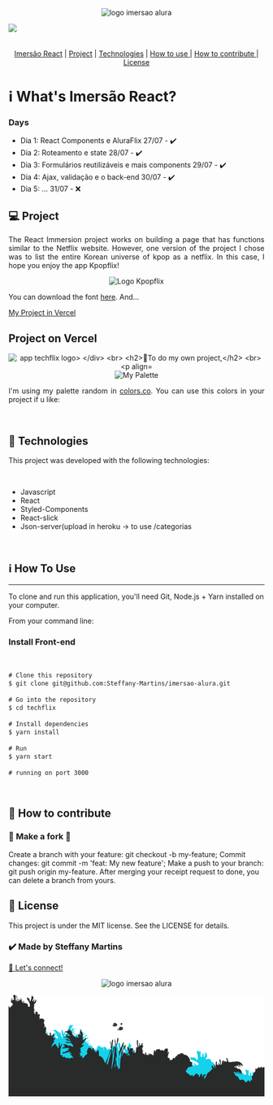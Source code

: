 


<p align="center"> 
  <img src="https://github.com/Steffany-Martins/techflix/blob/master/MyPalette/imersao-react-logo.1594044142.svg" alt="logo imersao alura" height="400">
  
  <div display="flex"><img src="https://img.shields.io/npm/l/node_module?color=green">

</div>
  
</p>

<br>
<div align="center">
<a href="#IR">Imersão React</a>   |  <a href="#Project">  Project</a>   |   <a href="#Tech"> Technologies</a>     |  <a href="#HowtoUse">  How to use </a>   | <a href="#HowtoContribute">   How to contribute </a>  | <a href="#License">   License </a>


</div>

<h1 id="IR">ℹ️ What's Imersão React?</h1>
<p align="justify"><p>

<h3>Days</h3>
<ul liststyle="none">
<li>Dia 1: React Components e AluraFlix 27/07 - ✔️</li>
<li>Dia 2: Roteamento e state 28/07 - ✔️</li>
<li>Dia 3: Formulários reutilizáveis e mais components 29/07 - ✔️</li>
<li>Dia 4: Ajax, validação e o back-end 30/07 - ✔️ </li>
<li>Dia 5: ... 31/07 - ❌ </li>
</ul>
<div>

<h2 id="Project">💻 Project</h2>

<p align="justify">The React Immersion project works on building a page that has functions similar to the Netflix website. However, one version of the project I chose was to list the entire Korean universe of kpop as a netflix. In this case, I hope you enjoy the app Kpopflix!</p>

<p align="center"> 
<img src="https://github.com/Steffany-Martins/techflix/blob/master/src/assets/Logo.png" with="200" height="200" alt="Logo Kpopflix">
</p>
<p align="justify">  You can download the font <a href=https://fontmeme.com/exo-font>here</a>. And...
  </p>
  <p>  <a href=https://techflix-mu.vercel.app/>My Project in Vercel </a>
</p>
  
 <h2>Project on Vercel</h2>
 <div align="center">
 <img src="https://github.com/Steffany-Martins/techflix/blob/master/MyPalette/React%20App%20(1).gif" alt="app techflix logo>
  </div>
<br>

 <h2>🌈To do my own project,</h2> <br>

  <p align="center"> 
<img src="https://github.com/Steffany-Martins/techflix/blob/master/MyPalette/Palette.png" with="500" height="200"  alt="My Palette">
<p align="justify">I'm using my palette random in <a href="https://coolors.co/">colors.co</a>. You can use this colors in your project if u like:</p>

</p>

</div>

<br>

<h2 id="Tech">🚀 Technologies</h2>
<p>This project was developed with the following technologies:</p>
<br>
<ul>
<li>Javascript</li>
<li>React</li>
<li>Styled-Components</li>
<li>React-slick</li>
 <li>Json-server(upload in heroku -> to use /categorias </li>
</ul>
<br>
<h2 id="HowtoUse">ℹ️ How To Use</h2>
<hr>
<p>To clone and run this application, you'll need Git, Node.js + Yarn installed on your computer.</p>

<p>From your command line:</p>


<h3>Install Front-end</h3>

<br>

```
# Clone this repository
$ git clone git@github.com:Steffany-Martins/imersao-alura.git

# Go into the repository
$ cd techflix

# Install dependencies
$ yarn install

# Run
$ yarn start

# running on port 3000
```
<br>



<h2 id="HowtoContribute">🤔 How to contribute</h2>

<h3>🔀 Make a fork 🔀</h3>
Create a branch with your feature: git checkout -b my-feature;
Commit changes: git commit -m 'feat: My new feature';
Make a push to your branch: git push origin my-feature.
After merging your receipt request to done, you can delete a branch from yours.

<h2 id="License">📝 License </h2
<p>This project is under the MIT license. See the LICENSE for details.</p>

<h3>✔️ Made by Steffany Martins </h3> <a href="https://www.linkedin.com/in/steffanymartinssoares/">👋 Let's connect!</a>
<br>
<p align="center">
 <img src="https://github.com/Steffany-Martins/techflix/blob/master/MyPalette/imersao-react-logo.1594044142.svg" alt="logo imersao alura" height="100"/>
</p>
<img src="https://github.com/Steffany-Martins/imersao-alura/blob/master/MyPalette/footer.alura.png" alt="footer imersao alura" height="200px" width="100%" >
